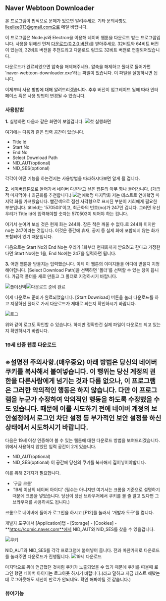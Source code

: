 ## Naver Webtoon Downloader

본 프로그램이 법적으로 문제가 있으면 알려주세요.
기타 문의사항도 lleellee013@gmail.com으로 메일 바랍니다.

이 프로그램은 Node.js와 Electron을 이용해 네이버 웹툰을 다운로드 받는 프로그램입니다. 사용을 위해선 먼저 [다운로드(0.2.0 버전)](https://github.com/lleellee0/naver-webtoon-downloader/releases/download/v0.2.0/v0.2.0.naver-webtoon-downloader-win32-ia32.zip)를 받아주세요. 32비트와 64비트 버전이 있는데, 32비트 버전을 추천드리고 다운로드 링크도 32비트 버전로 연결되어있습니다.

다운로드가 완료되었으면 압축을 해제해주세요. 압축을 해제하고 폴더로 들어가면 'naver-webtoon-downloader.exe'라는 파일이 있습니다. 이 파일을 실행하시면 됩니다.

이제부터 사용 방법에 대해 알려드리겠습니다. 추후 버전이 업그레이드 됨에 따라 인터페이스 혹은 사용 방법이 변경될 수 있습니다.


### 사용밥법

**1.** 실행하면 다음과 같은 화면이 보일겁니다.
![첫 실행화면](https://github.com/lleellee0/images/blob/master/20181203_005128.png?raw=true)

여기에는 다음과 같은 입력 공간이 있습니다.
- Title Id
- Start No
- End No
- Select Download Path
- NID_AUT(optional)
- NID_SES(optional)

각각이 어떤 기능을 하는건지는 사용방법을 따라하시다보면 알게 될 겁니다.

**2.** [네이버웹툰](https://comic.naver.com/index.nhn)으로 들어가서 네이버 다운받고 싶은 웹툰의 아무 화나 들어갑니다. (가급적 마지막이나 최근화를 추천합니다.)
![연애혁명 마지막화](https://github.com/lleellee0/images/blob/master/%EC%9B%B9%ED%88%B0%20%EB%A7%88%EC%A7%80%EB%A7%89%ED%99%94.png?raw=true)
저는 테스트로 연애혁명 마지막 화를 가져왔습니다. 빨간색으로 점선 사각형으로 표시된 부분이 저희에게 필요한 부분입니다. titleId는 '570503'이고, 최근화의 번호(no)가 247인 겁니다.
그러면 우선 우리가 Title Id에 입력해야할 숫자는 570503이 되어야 하는 겁니다.

여기서 눈여겨 보실 것은 현재 화는 244화. 잠든 척은 깨울 수 없다.로 244화 이지만 no는 247이라는 것입니다. 이것은 중간에 휴재, 공지 등 실제 화에 포함되지 않는 화가 포함되어 있기 때문입니다.

다음으로는 Start No와 End No는 우리가 1화부터 현재화까지 받으려고 한다고 가정한다면 Start No에는 1을, End No에는 247을 입력하면 됩니다.

**3.** 어떤 웹툰을 받을지는 입력했습니다. 이제 이 웹툰의 이미지들을 어디에 받을지 지정해야합니다.
[Select Download Path]을 선택하면 '폴더'를 선택할 수 있는 창이 뜹니다. 가급적 폴더를 새로 만들고 그 폴더로 지정하시기 바랍니다.

![폴더선택](https://github.com/lleellee0/images/blob/master/%ED%8F%B4%EB%8D%94%EC%84%A0%ED%83%9D.png?raw=true)![다운로드 준비 완료](https://github.com/lleellee0/images/blob/master/%EB%8B%A4%EC%9A%B4%EB%A1%9C%EB%93%9C%20%EC%A4%80%EB%B9%84%20%EC%99%84%EB%A3%8C.png?raw=true)

이제 다운로드 준비가 완료되었습니다. [Start Download] 버튼을 눌러 다운로드를 하고 
지정하신 폴더로 가서 다운로드가 제대로 되는지 확인하시기 바랍니다.

![로그](https://github.com/lleellee0/images/blob/master/%EB%A1%9C%EA%B7%B8.png?raw=true)

위와 같이 로그도 확인할 수 있습니다. 하지만 정확한건 실제 파일이 다운로드 되고 있는지 확인하시기 바랍니다.

### 19세 인증 웹툰 다운로드
## ※설명전 주의사항.(매우중요) 아래 방법은 당신의 네이버 쿠키를 복사해서 붙여넣습니다. 이 행위는 당신 계정의 권한을 다른사람에게 넘기는 것과 다름 없으나, 이 프로그램은 그러한 악의적인 행동은 하지 않습니다. 다만 이 프로그램을 누군가 수정하여 악의적인 행동을 하도록 수정했을 수도 있습니다. 때문에 이를 시도하기 전에 네이버 계정의 보안설정에서 로그인 차단 설정 등 부가적인 보안 설정을 하신 상태에서 시도하시기 바랍니다.
다음은 19세 이상 인증해야 볼 수 있는 웹툰에 대한 다운로드 방법을 보여드리겠습니다.
위에서 사용하지 않았던 입력 공간이 2개 있습니다.
- NID_AUT(optional)
- NID_SES(optional)
이 공간에 당신의 쿠키를 복사해서 집어넣어야합니다.

이를 위해 2가지가 필요합니다.
- '구글 크롬'
- '19세 이상의 네이버 아이디'
 (필수는 아니지만 여기서는 크롬을 기준으로 설명하기 때문에 크롬을 넣었습니다. 당신이 당신 브라우저에서 쿠키를 볼 줄 알고 있다면 그 브라우저를 사용하셔도 됩니다.)

크롬으로 네이버에 들어가 로그인을 하시고 [F12]를 눌러서 '개발자 도구'를 켭니다.

개발자 도구에서 [Application]탭 - [Storage] - [Cookies] - **https://comic.naver.com**에서 NID_AUT와 NID_SES를 찾을 수 있을겁니다.

![쿠키](https://github.com/lleellee0/images/blob/master/%EC%BF%A0%ED%82%A4.png?raw=true)

NID_AUT와 NID_SES를 각각 프로그램에 붙여넣어 줍니다.
전과 마찬가지로 다운로드를 눌러주면 다운로드가 진행됩니다.
![19세 다운로드](https://github.com/lleellee0/images/blob/master/19.png?raw=true)

마지막으로 위에 언급했던 것처럼 쿠키가 노출되었을 수 있기 때문에 쿠키를 따올때 로그인 했던 네이버 아이디는 로그아웃 하시기 바랍니다.(라고 말하고 지금 테스트 해봤는데 로그아웃해도 세션이 만료가 안되네요. 확인 해봐야될 것 같습니다.)




### 뷰어기능




